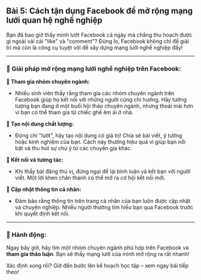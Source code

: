 ## Bài 5: Cách tận dụng Facebook để mở rộng mạng lưới quan hệ nghề nghiệp

Bạn đã bao giờ thấy mình lướt Facebook cả ngày mà chẳng thu hoạch được gì ngoài vài cái "like" và "comment"? Đừng lo, Facebook không chỉ để giải trí mà còn là công cụ tuyệt vời để xây dựng mạng lưới nghề nghiệp đấy!

---

### 📌 Giải pháp mở rộng mạng lưới nghề nghiệp trên Facebook:

**🔹 Tham gia nhóm chuyên ngành:**
- Nhiều sinh viên thấy rằng tham gia các nhóm chuyên ngành trên Facebook giúp họ kết nối với những người cùng chí hướng. Hãy tưởng tượng bạn đang ở một buổi hội thảo chuyên ngành, nhưng thoải mái hơn vì bạn có thể tham gia từ chiếc ghế êm ái ở nhà.

**🔹 Tạo nội dung chất lượng:**
- Đừng chỉ "lướt", hãy tạo nội dung có giá trị! Chia sẻ bài viết, ý tưởng hoặc kinh nghiệm của bạn. Cách này thường hiệu quả vì giúp bạn nổi bật và thu hút sự chú ý từ các chuyên gia khác.

**🔹 Kết nối và tương tác:**
- Khi thấy bài đăng thú vị, đừng ngại để lại bình luận và kết bạn với người viết. Một lời khen chân thành có thể mở ra cơ hội kết nối mới.

**🔹 Cập nhật thông tin cá nhân:**
- Đảm bảo rằng thông tin trên trang cá nhân của bạn luôn được cập nhật và chuyên nghiệp. Nhiều người thường tìm hiểu bạn qua Facebook trước khi quyết định kết nối.

---

### 🚀 Hành động:

Ngay bây giờ, hãy tìm một nhóm chuyên ngành phù hợp trên Facebook và **tham gia thảo luận**. Bạn sẽ thấy mạng lưới của mình mở rộng ra rất nhanh!

Xác định xong rồi? Giờ đến bước lên kế hoạch học tập – xem ngay bài tiếp theo!